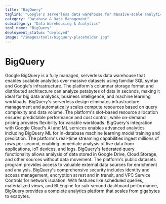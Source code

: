 ```yaml
---
title: "BigQuery"
tagline: "Google's serverless data warehouse for massive-scale analytics"
category: "Database & Data Management"
subcategory: "Data Warehousing & Analytics"
tool_name: "BigQuery"
deployment_status: "deployed"
image: "/images/tools/bigquery-placeholder.jpg"
---
```


# BigQuery

Google BigQuery is a fully managed, serverless data warehouse that enables scalable analytics over massive datasets using familiar SQL syntax and Google's infrastructure. The platform's columnar storage format and distributed architecture can analyze petabytes of data in seconds, making it ideal for big data analytics, business intelligence, and machine learning workloads. BigQuery's serverless design eliminates infrastructure management and automatically scales compute resources based on query complexity and data volume. The platform's slot-based resource allocation ensures predictable performance and cost control, while on-demand pricing provides flexibility for variable workloads. BigQuery's integration with Google Cloud's AI and ML services enables advanced analytics including BigQuery ML for in-database machine learning model training and prediction. The platform's real-time streaming capabilities ingest millions of rows per second, enabling immediate analysis of live data from applications, IoT devices, and logs. BigQuery's federated query functionality allows analysis of data stored in Google Drive, Cloud Storage, and other sources without data movement. The platform's public datasets program provides access to valuable external data sources for enrichment and analysis. BigQuery's comprehensive security includes identity and access management, encryption at rest and in transit, and VPC Service Controls for network isolation. With features like scheduled queries, materialized views, and BI Engine for sub-second dashboard performance, BigQuery provides a complete analytics platform that scales from gigabytes to exabytes.
